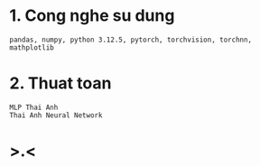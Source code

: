 # 1. Cong nghe su dung
```
pandas, numpy, python 3.12.5, pytorch, torchvision, torchnn, mathplotlib
```
# 2. Thuat toan
```
MLP Thai Anh
Thai Anh Neural Network
```
# >.<